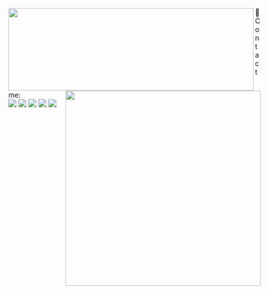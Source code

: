 <p>
  <img align="left" width="490" height="165" src="https://github-readme-stats.vercel.app/api?username=tauchmand&theme=react&border=61dafb&hide_border=true"/>
  <img align="right" width=390 src="https://streak-stats.demolab.com?user=tauchmand&theme=react&hide_border=true&border_radius=6.8" />
  <!---<p>
    <img src="https://img.shields.io/badge/-Python-3776AB?style=flat-square&logo=Python&logoColor=white"/>
    <img src="https://img.shields.io/badge/-CSharp-099932?style=flat-square&logo=CSharp&logoColor=white"/>
    <img src="https://img.shields.io/badge/-Github-181717?style=flat-square&logo=GitHub&logoColor=white"/>
    <img src="https://img.shields.io/badge/-Git-F44D27?style=flat-square&logo=Git&logoColor=white"/>
    <img src="https://img.shields.io/badge/-HTML5-E34F26?style=flat-square&logo=HTML5&logoColor=white"/>
    <img src="https://img.shields.io/badge/-CSS3-1572B6?style=flat-square&logo=CSS3&logoColor=white"/>
    <img src="https://img.shields.io/badge/-JavaScript-F7DF1E?style=flat-square&logo=JavaScript&logoColor=white"/>
    <img src="https://img.shields.io/badge/-Arch%20Linux-1793D1?style=flat-square&logo=Arch%20Linux&logoColor=white"/>
    <img src="https://img.shields.io/badge/-PyCharm-000000?style=flat-square&logo=PyCharm&logoColor=white"/>
    <img src="https://img.shields.io/badge/-Visual%20Studio%20Code-23A9F2?style=flat-square&logo=Visual%20Studio%20Code&logoColor=white"/>
  </p>--->
</p>
<p>
  📣 Contact me:<br/>
  <a href="mailto:denis.tauchman1@gmail.com?subject=[GitHub]%20🔥"><img src="https://img.shields.io/badge/e‑mail-D14836.svg?style=for-the-badge&logo=GMail&logoColor=white"/></a>
  <a href="https://instagram.com/umrusamskockou"><img src="https://img.shields.io/badge/instagram-E4405F.svg?style=for-the-badge&logo=instagram&logoColor=white"/></a>
  <a href="https://twitch.tv/zaky_py"><img src="https://img.shields.io/badge/twitch-9146FF.svg?style=for-the-badge&logo=twitch&logoColor=white"/></a>
  <a href="https://www.linkedin.com/in/denis-tauchman-92a0071b3/"><img src="https://img.shields.io/badge/linkedin-0077B5.svg?style=for-the-badge&logo=linkedin&logoColor=white"/></a>
  <a href="https://twitter.com/FistingLo"><img src="https://img.shields.io/badge/twitter-1DA1F2.svg?style=for-the-badge&logo=twitter&logoColor=white"/></a>
</p>
<p>

